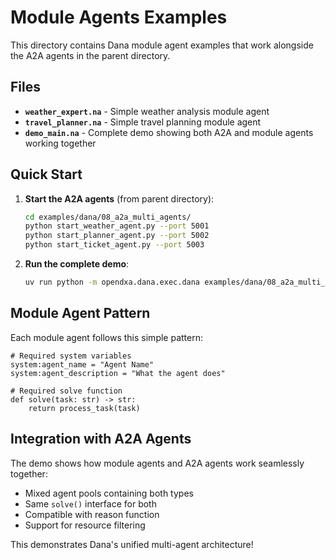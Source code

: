 # Module Agents Examples

This directory contains Dana module agent examples that work alongside the A2A agents in the parent directory.

## Files

- **`weather_expert.na`** - Simple weather analysis module agent
- **`travel_planner.na`** - Simple travel planning module agent  
- **`demo_main.na`** - Complete demo showing both A2A and module agents working together

## Quick Start

1. **Start the A2A agents** (from parent directory):
   ```bash
   cd examples/dana/08_a2a_multi_agents/
   python start_weather_agent.py --port 5001
   python start_planner_agent.py --port 5002
   python start_ticket_agent.py --port 5003
   ```

2. **Run the complete demo**:
   ```bash
   uv run python -m opendxa.dana.exec.dana examples/dana/08_a2a_multi_agents/module_agents/demo_main.na
   ```

## Module Agent Pattern

Each module agent follows this simple pattern:

```dana
# Required system variables
system:agent_name = "Agent Name"
system:agent_description = "What the agent does"

# Required solve function
def solve(task: str) -> str:
    return process_task(task)
```

## Integration with A2A Agents

The demo shows how module agents and A2A agents work seamlessly together:
- Mixed agent pools containing both types
- Same `solve()` interface for both
- Compatible with reason function
- Support for resource filtering

This demonstrates Dana's unified multi-agent architecture! 